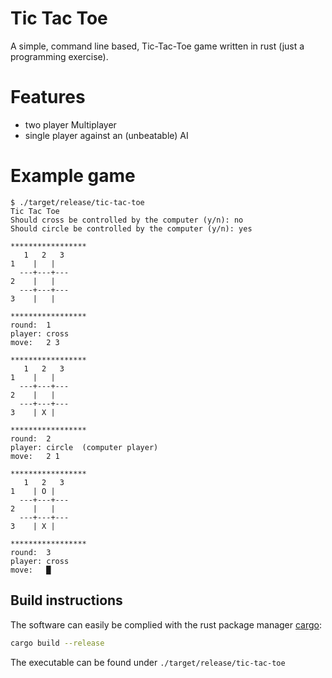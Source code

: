 # Tic Tac Toe
A simple, command line based, Tic-Tac-Toe game written in rust (just a programming exercise).

# Features
- two player Multiplayer
- single player against an (unbeatable) AI

# Example game

```
$ ./target/release/tic-tac-toe
Tic Tac Toe
Should cross be controlled by the computer (y/n): no
Should circle be controlled by the computer (y/n): yes

*****************
   1   2   3
1    |   |   
  ---+---+---
2    |   |   
  ---+---+---
3    |   |   

*****************
round:  1
player: cross
move:   2 3

*****************
   1   2   3
1    |   |   
  ---+---+---
2    |   |   
  ---+---+---
3    | X |   

*****************
round:  2
player: circle  (computer player)
move:   2 1

*****************
   1   2   3
1    | O |   
  ---+---+---
2    |   |   
  ---+---+---
3    | X |   

*****************
round:  3
player: cross
move:   █
```

## Build instructions

The software can easily be complied with the rust package manager [cargo](https://crates.io):
```sh
cargo build --release
```
The executable can be found under `./target/release/tic-tac-toe`
